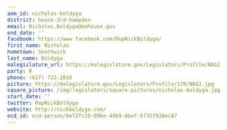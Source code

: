 ```yaml
---
aom_id: nicholas-boldyga
district: house-3rd-hampden
email: Nicholas.Boldyga@mahouse.gov
end_date: ''
facebook: https://www.facebook.com/RepNickBoldyga/
first_name: Nicholas
hometown: Southwick
last_name: Boldyga
malegislature_url: https://malegislature.gov/Legislators/Profile/NAG1
party: R
phone: (617) 722-2810
picture: https://malegislature.gov/Legislators/Profile/170/NAG1.jpg
square_picture: /img/legislators/square-pictures/nicholas-boldyga.jpg
start_date: ''
twitter: RepNickBoldyga
website: http://nickboldyga.com/
ocd_id: ocd-person/0e72fc19-89be-49b9-8baf-5f35f938ec87
---
```


